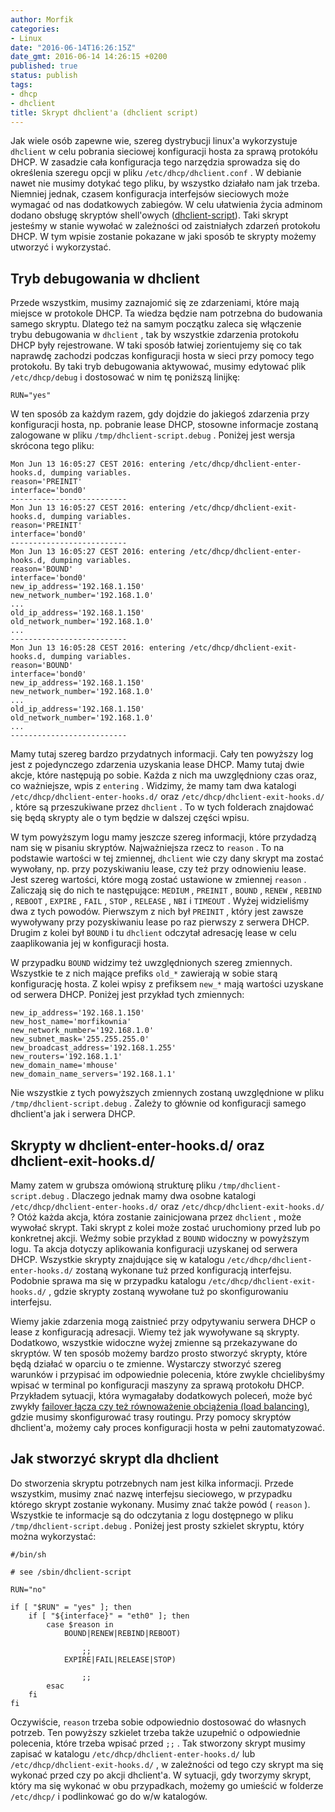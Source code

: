 ```yaml
---
author: Morfik
categories:
- Linux
date: "2016-06-14T16:26:15Z"
date_gmt: 2016-06-14 14:26:15 +0200
published: true
status: publish
tags:
- dhcp
- dhclient
title: Skrypt dhclient'a (dhclient script)
---
```


Jak wiele osób zapewne wie, szereg dystrybucji linux'a wykorzystuje `dhclient` w celu pobrania
sieciowej konfiguracji hosta za sprawą protokółu DHCP. W zasadzie cała konfiguracja tego narzędzia
sprowadza się do określenia szeregu opcji w pliku `/etc/dhcp/dhclient.conf` . W debianie nawet nie
musimy dotykać tego pliku, by wszystko działało nam jak trzeba. Niemniej jednak, czasem konfiguracja
interfejsów sieciowych może wymagać od nas dodatkowych zabiegów. W celu ułatwienia życia adminom
dodano obsługę skryptów shell'owych ([dhclient-script][1]). Taki skrypt jesteśmy w stanie wywołać w
zależności od zaistniałych zdarzeń protokołu DHCP. W tym wpisie zostanie pokazane w jaki sposób te
skrypty możemy utworzyć i wykorzystać.

<!--more-->
## Tryb debugowania w dhclient

Przede wszystkim, musimy zaznajomić się ze zdarzeniami, które mają miejsce w protokole DHCP. Ta
wiedza będzie nam potrzebna do budowania samego skryptu. Dlatego też na samym początku zaleca się
włączenie trybu debugowania w `dhclient` , tak by wszystkie zdarzenia protokołu DHCP były
rejestrowane. W taki sposób łatwiej zorientujemy się co tak naprawdę zachodzi podczas konfiguracji
hosta w sieci przy pomocy tego protokołu. By taki tryb debugowania aktywować, musimy edytować plik
`/etc/dhcp/debug` i dostosować w nim tę poniższą linijkę:

    RUN="yes"

W ten sposób za każdym razem, gdy dojdzie do jakiegoś zdarzenia przy konfiguracji hosta, np.
pobranie lease DHCP, stosowne informacje zostaną zalogowane w pliku `/tmp/dhclient-script.debug` .
Poniżej jest wersja skrócona tego pliku:

    Mon Jun 13 16:05:27 CEST 2016: entering /etc/dhcp/dhclient-enter-hooks.d, dumping variables.
    reason='PREINIT'
    interface='bond0'
    --------------------------
    Mon Jun 13 16:05:27 CEST 2016: entering /etc/dhcp/dhclient-exit-hooks.d, dumping variables.
    reason='PREINIT'
    interface='bond0'
    --------------------------
    Mon Jun 13 16:05:27 CEST 2016: entering /etc/dhcp/dhclient-enter-hooks.d, dumping variables.
    reason='BOUND'
    interface='bond0'
    new_ip_address='192.168.1.150'
    new_network_number='192.168.1.0'
    ...
    old_ip_address='192.168.1.150'
    old_network_number='192.168.1.0'
    ...
    --------------------------
    Mon Jun 13 16:05:28 CEST 2016: entering /etc/dhcp/dhclient-exit-hooks.d, dumping variables.
    reason='BOUND'
    interface='bond0'
    new_ip_address='192.168.1.150'
    new_network_number='192.168.1.0'
    ...
    old_ip_address='192.168.1.150'
    old_network_number='192.168.1.0'
    ...
    --------------------------

Mamy tutaj szereg bardzo przydatnych informacji. Cały ten powyższy log jest z pojedynczego zdarzenia
uzyskania lease DHCP. Mamy tutaj dwie akcje, które następują po sobie. Każda z nich ma uwzględniony
czas oraz, co ważniejsze, wpis z `entering` . Widzimy, że mamy tam dwa katalogi
`/etc/dhcp/dhclient-enter-hooks.d/` oraz `/etc/dhcp/dhclient-exit-hooks.d/` , które są przeszukiwane
przez `dhclient` . To w tych folderach znajdować się będą skrypty ale o tym będzie w dalszej części
wpisu.

W tym powyższym logu mamy jeszcze szereg informacji, które przydadzą nam się w pisaniu skryptów.
Najważniejsza rzecz to `reason` . To na podstawie wartości w tej zmiennej, `dhclient` wie czy dany
skrypt ma zostać wywołany, np. przy pozyskiwaniu lease, czy też przy odnowieniu lease. Jest szereg
wartości, które mogą zostać ustawione w zmiennej `reason` . Zaliczają się do nich te następujące:
`MEDIUM` , `PREINIT` , `BOUND` , `RENEW` , `REBIND` , `REBOOT` , `EXPIRE` , `FAIL` , `STOP` ,
`RELEASE` , `NBI` i `TIMEOUT` . Wyżej widzieliśmy dwa z tych powodów. Pierwszym z nich był
`PREINIT` , który jest zawsze wywoływany przy pozyskiwaniu lease po raz pierwszy z serwera DHCP.
Drugim z kolei był `BOUND` i tu `dhclient` odczytał adresację lease w celu zaaplikowania jej w
konfiguracji hosta.

W przypadku `BOUND` widzimy też uwzględnionych szereg zmiennych. Wszystkie te z nich mające prefiks
`old_*` zawierają w sobie starą konfigurację hosta. Z kolei wpisy z prefiksem `new_*` mają wartości
uzyskane od serwera DHCP. Poniżej jest przykład tych zmiennych:

    new_ip_address='192.168.1.150'
    new_host_name='morfikownia'
    new_network_number='192.168.1.0'
    new_subnet_mask='255.255.255.0'
    new_broadcast_address='192.168.1.255'
    new_routers='192.168.1.1'
    new_domain_name='mhouse'
    new_domain_name_servers='192.168.1.1'

Nie wszystkie z tych powyższych zmiennych zostaną uwzględnione w pliku
`/tmp/dhclient-script.debug` . Zależy to głównie od konfiguracji samego dhclient'a jak i serwera
DHCP.

## Skrypty w dhclient-enter-hooks.d/ oraz dhclient-exit-hooks.d/

Mamy zatem w grubsza omówioną strukturę pliku `/tmp/dhclient-script.debug` . Dlaczego jednak mamy
dwa osobne katalogi `/etc/dhcp/dhclient-enter-hooks.d/` oraz `/etc/dhcp/dhclient-exit-hooks.d/` ?
Otóż każda akcja, która zostanie zainicjowana przez `dhclient` , może wywołać skrypt. Taki skrypt z
kolei może zostać uruchomiony przed lub po konkretnej akcji. Weźmy sobie przykład z `BOUND` widoczny
w powyższym logu. Ta akcja dotyczy aplikowania konfiguracji uzyskanej od serwera DHCP. Wszystkie
skrypty znajdujące się w katalogu `/etc/dhcp/dhclient-enter-hooks.d/` zostaną wykonane tuż przed
konfiguracją interfejsu. Podobnie sprawa ma się w przypadku katalogu
`/etc/dhcp/dhclient-exit-hooks.d/` , gdzie skrypty zostaną wywołane tuż po skonfigurowaniu
interfejsu.

Wiemy jakie zdarzenia mogą zaistnieć przy odpytywaniu serwera DHCP o lease z konfiguracją adresacji.
Wiemy też jak wywoływane są skrypty. Dodatkowo, wszystkie widoczne wyżej zmienne są przekazywane do
skryptów. W ten sposób możemy bardzo prosto stworzyć skrypty, które będą działać w oparciu o te
zmienne. Wystarczy stworzyć szereg warunków i przypisać im odpowiednie polecenia, które zwykle
chcielibyśmy wpisać w terminal po konfiguracji maszyny za sprawą protokołu DHCP. Przykładem
sytuacji, która wymagałaby dodatkowych poleceń, może być zwykły [failover łącza czy też równoważenie
obciążenia (load balancing)][2], gdzie musimy skonfigurować trasy routingu. Przy pomocy skryptów
dhclient'a, możemy cały proces konfiguracji hosta w pełni zautomatyzować.

## Jak stworzyć skrypt dla dhclient

Do stworzenia skryptu potrzebnych nam jest kilka informacji. Przede wszystkim, musimy znać nazwę
interfejsu sieciowego, w przypadku którego skrypt zostanie wykonany. Musimy znać także powód (
`reason` ). Wszystkie te informacje są do odczytania z logu dostępnego w pliku
`/tmp/dhclient-script.debug` . Poniżej jest prosty szkielet skryptu, który można wykorzystać:

    #/bin/sh

    # see /sbin/dhclient-script

    RUN="no"

    if [ "$RUN" = "yes" ]; then
        if [ "${interface}" = "eth0" ]; then
            case $reason in
                BOUND|RENEW|REBIND|REBOOT)

                    ;;
                EXPIRE|FAIL|RELEASE|STOP)

                    ;;
            esac
        fi
    fi

Oczywiście, `reason` trzeba sobie odpowiednio dostosować do własnych potrzeb. Ten powyższy szkielet
trzeba także uzupełnić o odpowiednie polecenia, które trzeba wpisać przed `;;` . Tak stworzony
skrypt musimy zapisać w katalogu `/etc/dhcp/dhclient-enter-hooks.d/` lub
`/etc/dhcp/dhclient-exit-hooks.d/` , w zależności od tego czy skrypt ma się wykonać przed czy po
akcji dhclient'a. W sytuacji, gdy tworzymy skrypt, który ma się wykonać w obu przypadkach, możemy go
umieścić w folderze `/etc/dhcp/` i podlinkować go do w/w katalogów.


[1]: http://manpages.ubuntu.com/manpages/xenial/en/man8/dhclient-script.8.html
[2]: /post/rownowazenie-ruchu-lacz-kilku-isp-load-balancing/
